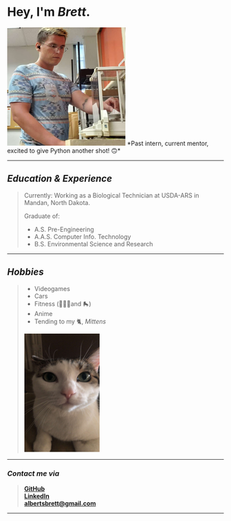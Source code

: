 # Hey, I'm *Brett*.  
<img src="Brett.jpg" width="275" height="275"> 
*Past intern, current mentor, excited to give Python another shot! 🙃*

___

## *Education & Experience*
>Currently: 
> Working as a Biological Technician at USDA-ARS in Mandan, North Dakota.
>
>Graduate of:
> - A.S. Pre-Engineering 
> - A.A.S. Computer Info. Technology
> - B.S. Environmental Science and Research

___

## *Hobbies*
> - Videogames
> - Cars
> - Fitness (🏋🏼‍♂️and 🛼)
> - Anime
> - Tending to my 🐈, *Mittens*  
> 
> <img src="Mittens.jpg" width="175" height="275"> 

___

### *Contact me via*
> <a href="https://github.com/Wakunza" target="_blank">**GitHub**</a>  
> <a href="https://www.linkedin.com/in/brettalberts/" target="_blank">**LinkedIn**</a>  
> <a href="albertsbrett@gmail.com"> **albertsbrett@gmail.com** </a>  

___
